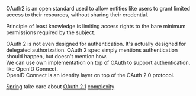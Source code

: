 OAuth2 is an open standard used to allow entities like users to grant limited access to their resources, without sharing their credential.

Principle of least knowledge is limiting access rights to the bare minimum permissions required by the subject.

OAuth 2 is not even designed for authentication. It's actually designed for delegated authorization. OAuth 2 spec simply mentions authentication should happen, but doesn't mention how.  
We can use own implementation on top of OAuth to support authentication, like OpenID Connect.  
OpenID Connect is an identity layer on top of the OAuth 2.0 protocol.

[Spring](https://github.com/spring-projects/spring-security/wiki/OAuth-2.0-Features-Matrix) take care about [OAuth 2.1](https://oauth.net/2.1/) [complexity](https://developer.okta.com/blog/2019/12/13/oauth-2-1-how-many-rfcs)